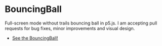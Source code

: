 # BouncingBall
Full-screen mode without trails bouncing ball in p5.js. I am accepting pull requests for bug fixes, minor improvements and visual design.

* [See the BouncingBall!](https://amishranpariya.github.io/BouncingBall/)
